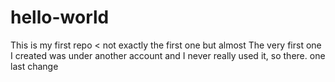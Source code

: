 # hello-world
This is my first repo  < not exactly the first one but almost
The very first one I created was under another account and I never really used it, so there.
one last change
